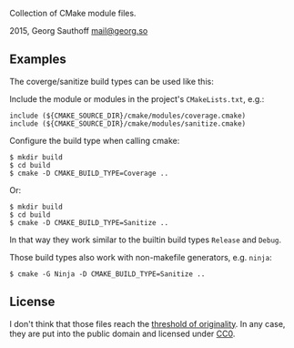 Collection of CMake module files.

2015, Georg Sauthoff <mail@georg.so>


## Examples

The coverge/sanitize build types can be used like this:

Include the module or modules in the project's `CMakeLists.txt`, e.g.:

    include (${CMAKE_SOURCE_DIR}/cmake/modules/coverage.cmake)
    include (${CMAKE_SOURCE_DIR}/cmake/modules/sanitize.cmake)

Configure the build type when calling cmake:

    $ mkdir build
    $ cd build
    $ cmake -D CMAKE_BUILD_TYPE=Coverage ..

Or:

    $ mkdir build
    $ cd build
    $ cmake -D CMAKE_BUILD_TYPE=Sanitize ..

In that way they work similar to the builtin build types `Release` and `Debug`.

Those build types also work with non-makefile generators, e.g. `ninja`:

    $ cmake -G Ninja -D CMAKE_BUILD_TYPE=Sanitize ..

## License

I don't think that those files reach the [threshold of originality][2].
In any case, they are put into the public domain and licensed under [CC0][3].


[1]: https://en.wikipedia.org/wiki/CMake
[2]: https://en.wikipedia.org/wiki/Threshold_of_originality
[3]: https://en.wikipedia.org/wiki/Creative_Commons_license#Zero_.2F_public_domain
